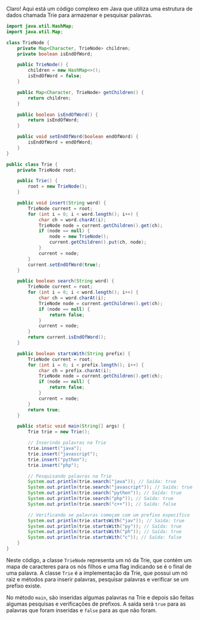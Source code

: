 Claro! Aqui está um código complexo em Java que utiliza uma estrutura de dados chamada Trie para armazenar e pesquisar palavras. 

```java
import java.util.HashMap;
import java.util.Map;

class TrieNode {
    private Map<Character, TrieNode> children;
    private boolean isEndOfWord;

    public TrieNode() {
        children = new HashMap<>();
        isEndOfWord = false;
    }

    public Map<Character, TrieNode> getChildren() {
        return children;
    }

    public boolean isEndOfWord() {
        return isEndOfWord;
    }

    public void setEndOfWord(boolean endOfWord) {
        isEndOfWord = endOfWord;
    }
}

public class Trie {
    private TrieNode root;

    public Trie() {
        root = new TrieNode();
    }

    public void insert(String word) {
        TrieNode current = root;
        for (int i = 0; i < word.length(); i++) {
            char ch = word.charAt(i);
            TrieNode node = current.getChildren().get(ch);
            if (node == null) {
                node = new TrieNode();
                current.getChildren().put(ch, node);
            }
            current = node;
        }
        current.setEndOfWord(true);
    }

    public boolean search(String word) {
        TrieNode current = root;
        for (int i = 0; i < word.length(); i++) {
            char ch = word.charAt(i);
            TrieNode node = current.getChildren().get(ch);
            if (node == null) {
                return false;
            }
            current = node;
        }
        return current.isEndOfWord();
    }

    public boolean startsWith(String prefix) {
        TrieNode current = root;
        for (int i = 0; i < prefix.length(); i++) {
            char ch = prefix.charAt(i);
            TrieNode node = current.getChildren().get(ch);
            if (node == null) {
                return false;
            }
            current = node;
        }
        return true;
    }

    public static void main(String[] args) {
        Trie trie = new Trie();

        // Inserindo palavras na Trie
        trie.insert("java");
        trie.insert("javascript");
        trie.insert("python");
        trie.insert("php");

        // Pesquisando palavras na Trie
        System.out.println(trie.search("java")); // Saída: true
        System.out.println(trie.search("javascript")); // Saída: true
        System.out.println(trie.search("python")); // Saída: true
        System.out.println(trie.search("php")); // Saída: true
        System.out.println(trie.search("c++")); // Saída: false

        // Verificando se palavras começam com um prefixo específico
        System.out.println(trie.startsWith("jav")); // Saída: true
        System.out.println(trie.startsWith("py")); // Saída: true
        System.out.println(trie.startsWith("ph")); // Saída: true
        System.out.println(trie.startsWith("c")); // Saída: false
    }
}
```

Neste código, a classe `TrieNode` representa um nó da Trie, que contém um mapa de caracteres para os nós filhos e uma flag indicando se é o final de uma palavra. A classe `Trie` é a implementação da Trie, que possui um nó raiz e métodos para inserir palavras, pesquisar palavras e verificar se um prefixo existe.

No método `main`, são inseridas algumas palavras na Trie e depois são feitas algumas pesquisas e verificações de prefixos. A saída será `true` para as palavras que foram inseridas e `false` para as que não foram.